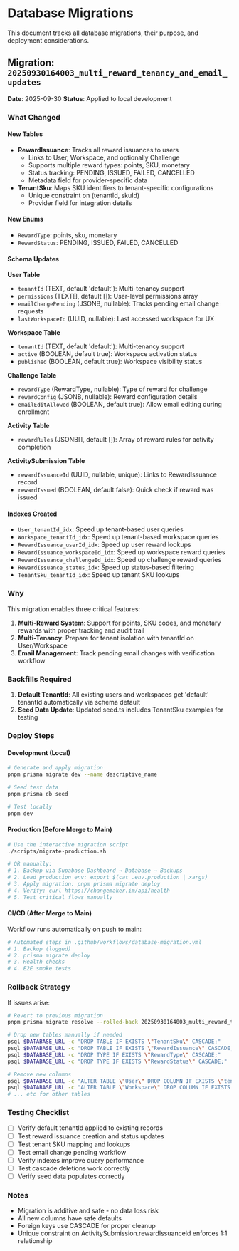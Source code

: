 # Database Migrations

This document tracks all database migrations, their purpose, and deployment considerations.

## Migration: `20250930164003_multi_reward_tenancy_and_email_updates`

**Date**: 2025-09-30
**Status**: Applied to local development

### What Changed

#### New Tables
- **RewardIssuance**: Tracks all reward issuances to users
  - Links to User, Workspace, and optionally Challenge
  - Supports multiple reward types: points, SKU, monetary
  - Status tracking: PENDING, ISSUED, FAILED, CANCELLED
  - Metadata field for provider-specific data
- **TenantSku**: Maps SKU identifiers to tenant-specific configurations
  - Unique constraint on (tenantId, skuId)
  - Provider field for integration details

#### New Enums
- `RewardType`: points, sku, monetary
- `RewardStatus`: PENDING, ISSUED, FAILED, CANCELLED

#### Schema Updates

**User Table**
- `tenantId` (TEXT, default 'default'): Multi-tenancy support
- `permissions` (TEXT[], default []): User-level permissions array
- `emailChangePending` (JSONB, nullable): Tracks pending email change requests
- `lastWorkspaceId` (UUID, nullable): Last accessed workspace for UX

**Workspace Table**
- `tenantId` (TEXT, default 'default'): Multi-tenancy support
- `active` (BOOLEAN, default true): Workspace activation status
- `published` (BOOLEAN, default true): Workspace visibility status

**Challenge Table**
- `rewardType` (RewardType, nullable): Type of reward for challenge
- `rewardConfig` (JSONB, nullable): Reward configuration details
- `emailEditAllowed` (BOOLEAN, default true): Allow email editing during enrollment

**Activity Table**
- `rewardRules` (JSONB[], default []): Array of reward rules for activity completion

**ActivitySubmission Table**
- `rewardIssuanceId` (UUID, nullable, unique): Links to RewardIssuance record
- `rewardIssued` (BOOLEAN, default false): Quick check if reward was issued

#### Indexes Created
- `User_tenantId_idx`: Speed up tenant-based user queries
- `Workspace_tenantId_idx`: Speed up tenant-based workspace queries
- `RewardIssuance_userId_idx`: Speed up user reward lookups
- `RewardIssuance_workspaceId_idx`: Speed up workspace reward queries
- `RewardIssuance_challengeId_idx`: Speed up challenge reward queries
- `RewardIssuance_status_idx`: Speed up status-based filtering
- `TenantSku_tenantId_idx`: Speed up tenant SKU lookups

### Why

This migration enables three critical features:

1. **Multi-Reward System**: Support for points, SKU codes, and monetary rewards with proper tracking and audit trail
2. **Multi-Tenancy**: Prepare for tenant isolation with tenantId on User/Workspace
3. **Email Management**: Track pending email changes with verification workflow

### Backfills Required

1. **Default TenantId**: All existing users and workspaces get 'default' tenantId automatically via schema default
2. **Seed Data Update**: Updated seed.ts includes TenantSku examples for testing

### Deploy Steps

#### Development (Local)
```bash
# Generate and apply migration
pnpm prisma migrate dev --name descriptive_name

# Seed test data
pnpm prisma db seed

# Test locally
pnpm dev
```

#### Production (Before Merge to Main)
```bash
# Use the interactive migration script
./scripts/migrate-production.sh

# OR manually:
# 1. Backup via Supabase Dashboard → Database → Backups
# 2. Load production env: export $(cat .env.production | xargs)
# 3. Apply migration: pnpm prisma migrate deploy
# 4. Verify: curl https://changemaker.im/api/health
# 5. Test critical flows manually
```

#### CI/CD (After Merge to Main)
Workflow runs automatically on push to main:
```bash
# Automated steps in .github/workflows/database-migration.yml
# 1. Backup (logged)
# 2. prisma migrate deploy
# 3. Health checks
# 4. E2E smoke tests
```

### Rollback Strategy

If issues arise:
```bash
# Revert to previous migration
pnpm prisma migrate resolve --rolled-back 20250930164003_multi_reward_tenancy_and_email_updates

# Drop new tables manually if needed
psql $DATABASE_URL -c "DROP TABLE IF EXISTS \"TenantSku\" CASCADE;"
psql $DATABASE_URL -c "DROP TABLE IF EXISTS \"RewardIssuance\" CASCADE;"
psql $DATABASE_URL -c "DROP TYPE IF EXISTS \"RewardType\" CASCADE;"
psql $DATABASE_URL -c "DROP TYPE IF EXISTS \"RewardStatus\" CASCADE;"

# Remove new columns
psql $DATABASE_URL -c "ALTER TABLE \"User\" DROP COLUMN IF EXISTS \"tenantId\", DROP COLUMN IF EXISTS \"permissions\", DROP COLUMN IF EXISTS \"emailChangePending\", DROP COLUMN IF EXISTS \"lastWorkspaceId\";"
psql $DATABASE_URL -c "ALTER TABLE \"Workspace\" DROP COLUMN IF EXISTS \"tenantId\", DROP COLUMN IF EXISTS \"active\", DROP COLUMN IF EXISTS \"published\";"
# ... etc for other tables
```

### Testing Checklist

- [ ] Verify default tenantId applied to existing records
- [ ] Test reward issuance creation and status updates
- [ ] Test tenant SKU mapping and lookups
- [ ] Test email change pending workflow
- [ ] Verify indexes improve query performance
- [ ] Test cascade deletions work correctly
- [ ] Verify seed data populates correctly

### Notes

- Migration is additive and safe - no data loss risk
- All new columns have safe defaults
- Foreign keys use CASCADE for proper cleanup
- Unique constraint on ActivitySubmission.rewardIssuanceId enforces 1:1 relationship